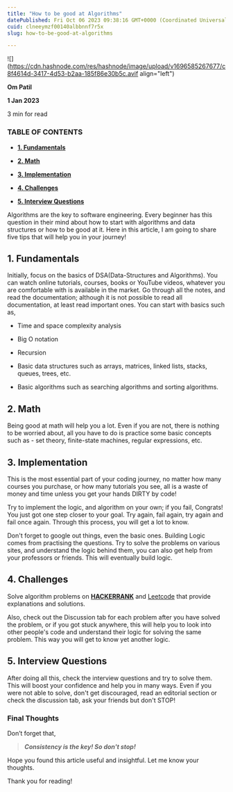 ```yaml
---
title: "How to be good at Algorithms"
datePublished: Fri Oct 06 2023 09:38:16 GMT+0000 (Coordinated Universal Time)
cuid: clneeymzf00140albbnnf7r5x
slug: how-to-be-good-at-algorithms

---
```


![](https://cdn.hashnode.com/res/hashnode/image/upload/v1696585267677/c8f4614d-3417-4d53-b2aa-185f86e30b5c.avif align="left")

**Om Patil**

**1 Jan 2023**

3 min for read

### **TABLE OF CONTENTS**

* [**1\. Fundamentals**](https://poojasanap.hashnode.dev/how-to-be-good-at-algorithms#heading-1-fundamentals)
    
* [**2\. Math**](https://poojasanap.hashnode.dev/how-to-be-good-at-algorithms#heading-2-math)
    
* [**3\. Implementation**](https://poojasanap.hashnode.dev/how-to-be-good-at-algorithms#heading-3-implementation)
    
* [**4\. Challenges**](https://poojasanap.hashnode.dev/how-to-be-good-at-algorithms#heading-4-challenges)
    
* [**5\. Interview Questions**](https://poojasanap.hashnode.dev/how-to-be-good-at-algorithms#heading-5-interview-questions)
    

Algorithms are the key to software engineering. Every beginner has this question in their mind about how to start with algorithms and data structures or how to be good at it. Here in this article, I am going to share five tips that will help you in your journey!

## 1\. Fundamentals

Initially, focus on the basics of DSA(Data-Structures and Algorithms). You can watch online tutorials, courses, books or YouTube videos, whatever you are comfortable with is available in the market. Go through all the notes, and read the documentation; although it is not possible to read all documentation, at least read important ones. You can start with basics such as,

* Time and space complexity analysis
    
* Big O notation
    
* Recursion
    
* Basic data structures such as arrays, matrices, linked lists, stacks, queues, trees, etc.
    
* Basic algorithms such as searching algorithms and sorting algorithms.
    

## 2\. Math

Being good at math will help you a lot. Even if you are not, there is nothing to be worried about, all you have to do is practice some basic concepts such as - set theory, finite-state machines, regular expressions, etc.

## 3\. Implementation

This is the most essential part of your coding journey, no matter how many courses you purchase, or how many tutorials you see, all is a waste of money and time unless you get your hands DIRTY by code!

Try to implement the logic, and algorithm on your own; if you fail, Congrats! You just got one step closer to your goal. Try again, fail again, try again and fail once again. Through this process, you will get a lot to know.

Don't forget to google out things, even the basic ones. Building Logic comes from practising the questions. Try to solve the problems on various sites, and understand the logic behind them, you can also get help from your professors or friends. This will eventually build logic.

## 4\. Challenges

Solve algorithm problems on [**HACKERRANK**](https://www.hackerrank.com/dashboard) and [Leetcode](https://leetcode.com/) that provide explanations and solutions.

Also, check out the Discussion tab for each problem after you have solved the problem, or if you got stuck anywhere, this will help you to look into other people's code and understand their logic for solving the same problem. This way you will get to know yet another logic.

## 5\. Interview Questions

After doing all this, check the interview questions and try to solve them. This will boost your confidence and help you in many ways. Even if you were not able to solve, don't get discouraged, read an editorial section or check the discussion tab, ask your friends but don't STOP!

### Final Thoughts

Don’t forget that,

> ***Consistency is the key! So don't stop!***

Hope you found this article useful and insightful. Let me know your thoughts.

Thank you for reading!